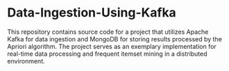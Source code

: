 # Data-Ingestion-Using-Kafka
This repository contains source code for a project that utilizes Apache Kafka for data ingestion and MongoDB for storing results processed by the Apriori algorithm. The project serves as an exemplary implementation for real-time data processing and frequent itemset mining in a distributed environment.

